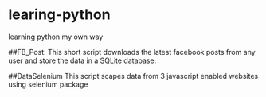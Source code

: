 # learing-python
learning python my own way

##FB_Post:
  This short script downloads the latest facebook posts from any user and store the data in a SQLite database.

##DataSelenium
  This script scapes data from 3 javascript enabled websites using selenium package
